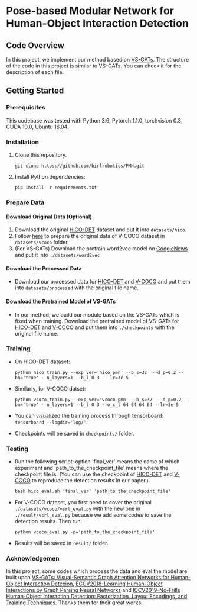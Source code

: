 # Pose-based Modular Network for Human-Object Interaction Detection

<!---------------------------------------------------------------------------------------------------------------->

<!---------------------------------------------------------------------------------------------------------------->
## Code Overview
In this project, we implement our method based on [VS-GATs](https://github.com/birlrobotics/vs-gats). The structure of the code in this project is similar to VS-GATs. You can check it for the description of each file.

<!---------------------------------------------------------------------------------------------------------------->
## Getting Started

### Prerequisites
This codebase was tested with Python 3.6, Pytorch 1.1.0, torchvision 0.3, CUDA 10.0, Ubuntu 16.04.

### Installation
1. Clone this repository.   

    ```
    git clone https://github.com/birlrobotics/PMN.git
    ```
  
2. Install Python dependencies:   

    ```
    pip install -r requirements.txt
    ```

### Prepare Data
#### Download Original Data (Optional)
1. Download the original [HICO-DET](http://www-personal.umich.edu/~ywchao/hico/) dataset and put it into `datasets/hico`.
2. Follow [here](https://github.com/s-gupta/v-coco) to prepare the original data of V-COCO dataset in `datasets/vcoco` folder.
3. (For VS-GATs) Download the pretrain word2vec model on [GoogleNews](https://code.google.com/archive/p/word2vec/) and put it into `./datasets/word2vec` 

#### Download the Processed Data
-  Download our processed data for [HICO-DET](https://drive.google.com/drive/folders/1DUr1tg0-53XKTWikruad2aS6rTAGZlvy?usp=sharing) and [V-COCO](https://drive.google.com/drive/folders/1tYAUmtSMH4B93DObhbfgEN8bDZ-5x3sp?usp=sharing) and put them into `datasets/processed` with the original file name.

#### Download the Pretrained Model of VS-GATs
-  In our method, we build our module based on the VS-GATs which is fixed when training. Download the pretrained model of VS-GATs for [HICO-DET](https://drive.google.com/drive/folders/13tNEZzGKrnIB6l-zCLO-kS7WyrSBCLPg?usp=sharing) and [V-COCO](https://drive.google.com/drive/folders/1Ao8s09HdS_D-Vs-6tT7Gb0faK-GM3eT2?usp=sharing) and put them into `./checkpoints` with the original file name.

### Training
- On HICO-DET dataset:  
    ```
    python hico_train.py --exp_ver='hico_pmn' --b_s=32  --d_p=0.2 --bn='true' --n_layers=1 --b_l 0 3  --lr=3e-5
    ```
    
- Similarly, for V-COCO datset:
    ```
    python vcoco_train.py --exp_ver='vcoco_pmn' --b_s=32  --d_p=0.2 --bn='true' --n_layers=1 --b_l 0 3 --o_c_l 64 64 64 64 --lr=3e-5 
    ```

- You can visualized the training process through tensorboard: `tensorboard --logdir='log/'`.

- Checkpoints will be saved in `checkpoints/` folder.

### Testing
- Run the following script: option 'final_ver' means the name of which experiment and 'path_to_the_checkpoint_file' means where the checkpoint file is. (You can use the checkpoint of [HICO-DET](https://drive.google.com/file/d/1Y5na8f7AIh_wblVDRePVpcBpn0bWfOJw/view?usp=sharing) and [V-COCO](https://drive.google.com/file/d/1GPnwdzMl3PI1N_RuFLc7iJrWTHDU2QOP/view?usp=sharing) to reproduce the detection results in our paper.).

    ```
    bash hico_eval.sh 'final_ver' 'path_to_the_checkpoint_file'
    ```

- For V-COCO dataset, you first need to cover the original `./datasets/vcoco/vsrl_eval.py` with the new one in `./result/vsrl_eval.py` because we add some codes to save the detection results. Then run:

    ```
    python vcoco_eval.py -p='path_to_the_checkpoint_file'
    ```

- Results will be saved in `result/` folder.


### Acknowledgemen
In this project, some codes which process the data and eval the model are built upon [VS-GATs: Visual-Semantic Graph Attention Networks for Human-Object Interaction Detecion](https://github.com/birlrobotics/vs-gats), [ECCV2018-Learning Human-Object Interactions by Graph Parsing Neural Networks](https://github.com/SiyuanQi/gpnn) and [ICCV2019-No-Frills Human-Object Interaction Detection: Factorization, Layout Encodings, and Training Techniques](https://github.com/BigRedT/no_frills_hoi_det). Thanks them for their great works.
